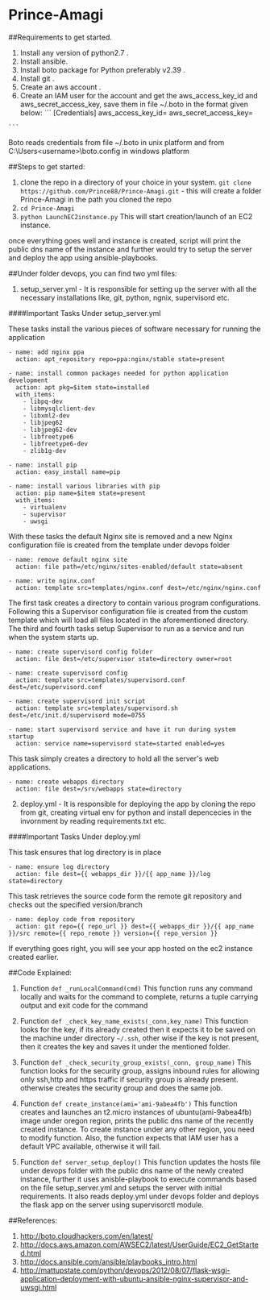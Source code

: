 # Prince-Amagi
##Requirements to get started.
  1. Install any version of python2.7 . 
  2. Install ansible.
  3. Install boto package for Python preferably v2.39 .
  4. Install git .
  5. Create an aws account .
  6. Create an IAM user for the account and get the aws_access_key_id and aws_secret_access_key, save them in file ~/.boto in the format given below:
    ```
    [Credentials]
    aws_access_key_id=<your access key id>
    aws_secret_access_key=<your secret access key>
    
    ```
Boto reads credentials from file ~/.boto in unix platform and from C:\Users\<username>\boto.config in windows platform

##Steps to get started:
 1. clone the repo in a directory of your choice in your system.
  `git clone https://github.com/Prince88/Prince-Amagi.git` - this will create a folder Prince-Amagi in the path you cloned the repo
 2. `cd Prince-Amagi`
 3. `python LaunchEC2instance.py`
 This will start creation/launch of an EC2 instance.

once everything goes well and instance is created, script will print the public dns name of the instance and further would try to setup the server and deploy the app using ansible-playbooks.

##Under folder devops, you can find two yml files:
 1. setup_server.yml - It is responsible for setting up the server with all the necessary installations like, git, python, ngnix,  supervisord etc.

####Important Tasks Under setup_server.yml

These tasks install the various pieces of software necessary for running the application
```
- name: add nginx ppa
  action: apt_repository repo=ppa:nginx/stable state=present

- name: install common packages needed for python application development
  action: apt pkg=$item state=installed
  with_items:
    - libpq-dev
    - libmysqlclient-dev
    - libxml2-dev
    - libjpeg62
    - libjpeg62-dev
    - libfreetype6
    - libfreetype6-dev
    - zlib1g-dev

- name: install pip
  action: easy_install name=pip
    
- name: install various libraries with pip
  action: pip name=$item state=present
  with_items:
    - virtualenv
    - supervisor
    - uwsgi
```

With these tasks the default Nginx site is removed and a new Nginx configuration file is created from the template under devops folder
```
- name: remove default nginx site
  action: file path=/etc/nginx/sites-enabled/default state=absent

- name: write nginx.conf
  action: template src=templates/nginx.conf dest=/etc/nginx/nginx.conf
```

The first task creates a directory to contain various program configurations. Following this a Supervisor configuration file is created from the custom template which will load all files located in the aforementioned directory. The third and fourth tasks setup Supervisor to run as a service and run when the system starts up.
```
- name: create supervisord config folder
  action: file dest=/etc/supervisor state=directory owner=root

- name: create supervisord config
  action: template src=templates/supervisord.conf dest=/etc/supervisord.conf

- name: create supervisord init script
  action: template src=templates/supervisord.sh dest=/etc/init.d/supervisord mode=0755

- name: start supervisord service and have it run during system startup
  action: service name=supervisord state=started enabled=yes
```
This task simply creates a directory to hold all the server's web applications.
```
- name: create webapps directory
  action: file dest=/srv/webapps state=directory
 ```
 
 2. deploy.yml - It is responsible for deploying the app by cloning the repo from git, creating virtual env for python and install depencecies in the invornment by reading requirements.txt etc.

####Important Tasks Under deploy.yml

This task ensures that log directory is in place 
```
- name: ensure log directory
  action: file dest={{ webapps_dir }}/{{ app_name }}/log state=directory
```

This task retrieves the source code form the remote git repository and checks out the specified version/branch
```
- name: deploy code from repository
  action: git repo={{ repo_url }} dest={{ webapps_dir }}/{{ app_name }}/src remote={{ repo_remote }} version={{ repo_version }}

```

If everything goes right, you will see your app hosted on the ec2 instance created earlier.

##Code Explained:

1. Function `def _runLocalCommand(cmd)`
This function runs any command locally and waits for the command to complete, returns a tuple carrying output and exit code for the command

2. Function `def _check_key_name_exists(_conn,key_name)`
This function looks for the key, if its already created then it expects it to be saved on the machine under directory `~/.ssh`, other wise if the key is not present, then it creates the key and saves it under the mentioned folder.

3. Function `def _check_security_group_exists(_conn, group_name)`
This function looks for the security group, assigns inbound rules for allowing only ssh,http and https traffic if security group is already present. otherwise creates the security group and does the same job.

4. Function `def create_instance(ami='ami-9abea4fb')`
This function creates and launches an t2.micro instances of ubuntu(ami-9abea4fb) image under oregon region, prints the public dns name of the recently created instance. To create instance under any other region, you need to modify function. Also, the function expects that IAM user has a default VPC available, otherwise it will fail.

5. Function `def server_setup_deploy()`
This function updates the hosts file under devops folder with the public dns name of the newly created instance, further it uses anisble-playbook to execute commands based on the file setup_server.yml and setups the server with initial requirements. It also reads deploy.yml under devops folder and deploys the flask app on the server using supervisorctl module.



##References:
 1. http://boto.cloudhackers.com/en/latest/
 2. http://docs.aws.amazon.com/AWSEC2/latest/UserGuide/EC2_GetStarted.html
 3. http://docs.ansible.com/ansible/playbooks_intro.html
 4. http://mattupstate.com/python/devops/2012/08/07/flask-wsgi-application-deployment-with-ubuntu-ansible-nginx-supervisor-and-uwsgi.html


